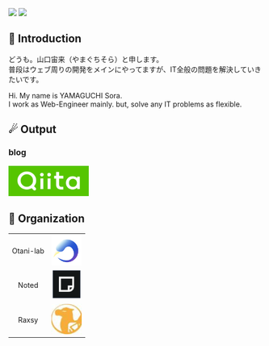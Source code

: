 ![](https://img.shields.io/github/followers/SoraY677?style=flat-square)
![](https://img.shields.io/github/commit-activity/y/SoraY677/SoraY677?style=flat-square)

## 🎉 Introduction

どうも。山口宙来（やまぐちそら）と申します。   
普段はウェブ周りの開発をメインにやってますが、IT全般の問題を解決していきたいです。  

Hi. My name is YAMAGUCHI Sora.  
I work as Web-Engineer mainly. but, solve any IT problems as flexible.  

## ☄ Output
### blog
[<img height="60px" src="https://github.com/SoraY677/SoraY677/blob/main/img/logo-background-color.png?raw=true"/>](https://qiita.com/SoraY677)

## 🤝 Organization

|||
|:---:|:---:|
|Otani-lab|[<img height="60px" src="https://github.com/SoraY677/SoraY677/blob/main/img/orgnization/49579011.png?raw=true" />](https://www.comm.tcu.ac.jp/otani-lab/)|
|Noted | [<img height="60px" src="https://github.com/SoraY677/SoraY677/blob/main/img/orgnization/84720167.png?raw=true" />](https://noted.run/)|
|Raxsy|[<img height="60px" src="https://github.com/SoraY677/SoraY677/blob/main/img/orgnization/88580928.jpg?raw=true" />](https://raxsy.life/)|
